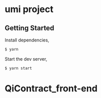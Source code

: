 # umi project

## Getting Started

Install dependencies,

```bash
$ yarn
```

Start the dev server,

```bash
$ yarn start
```
# QiContract_front-end

